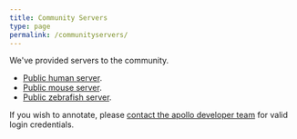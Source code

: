 ```yaml
---
title: Community Servers
type: page
permalink: /communityservers/
---
```


We've provided servers to the community.  

- [Public human server](https://genome.monarchinitiative.org/apollo/507/jbrowse/index.html?loc=chr1%3A21217109..21220681&tracks=DNA%2CAnnotations%2CGenBank%20TopLevel%20MRNA%2CMRNA%20-%20GenBank%20TopLevel%2Cdbsnps%2Cclinvar&highlight=).
- [Public mouse server](https://genome.monarchinitiative.org/apollo/21679/jbrowse/index.html?loc=1%3A65735470..68338870&tracks=DNA%2CAnnotations%2CGRCm38.81-gene%2CGRCm38.81-transcript&highlight=).
- [Public zebrafish server](https://genome.monarchinitiative.org/apollo/20616/jbrowse/index.html?loc=chr1%3A30720051..30765100&tracks=DNA%2CAnnotations%2CZebrafish-OGS-81-transcript%2CConservation%20(7%20genomes)%20XY%2CConservation%20(7%20genomes)%20Density&highlight=).

If you wish to annotate, please [contact the apollo developer team](mailto:apollo-dev@lists.lbl.gov) for valid login credentials.

